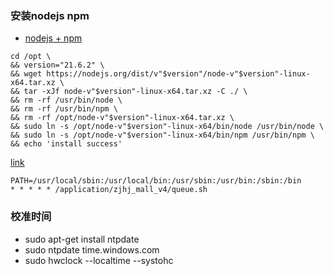 ### 安装nodejs npm
+ [nodejs + npm](https://nodejs.org/en/download)

```
cd /opt \
&& version="21.6.2" \
&& wget https://nodejs.org/dist/v"$version"/node-v"$version"-linux-x64.tar.xz \
&& tar -xJf node-v"$version"-linux-x64.tar.xz -C ./ \
&& rm -rf /usr/bin/node \
&& rm -rf /usr/bin/npm \
&& rm -rf /opt/node-v"$version"-linux-x64.tar.xz \
&& sudo ln -s /opt/node-v"$version"-linux-x64/bin/node /usr/bin/node \
&& sudo ln -s /opt/node-v"$version"-linux-x64/bin/npm /usr/bin/npm \
&& echo 'install success'
```

[link](https://blog.csdn.net/weixin_36343850/article/details/79217611)
```cron
PATH=/usr/local/sbin:/usr/local/bin:/usr/sbin:/usr/bin:/sbin:/bin 
* * * * * /application/zjhj_mall_v4/queue.sh
```

### 校准时间

+ sudo apt-get install ntpdate
+ sudo ntpdate time.windows.com
+ sudo hwclock --localtime --systohc